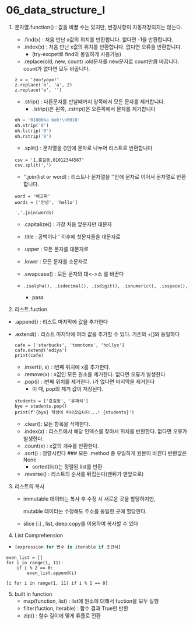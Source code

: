 # 06_data_structure_I

1. 문자열.function() : 값을 바꿀 수는 있지만, 변경사항이 자동저장되지는 않는다.

   - .find(x) : 처음 만난 x값의 위치를 반환합니다. 없다면 -1을 반환합니다.
   - .index(x) :  처음 만난 x값의 위치를 반환합니다. 없다면 오류을 반환합니다.
     - (try-excpet로 find와 동일하게 사용가능)
   - .replace(old, new, count) :old문자를 new문자로 count만큼 바꿉니다. count가 없다면 모두 바꿉니다.

   ```
   z = = 'zoo!yoyo!'
   z.replace('o', 'a', 2)
   z.replace('o', '')
   ```

   - .strip()  : 다른문자를 만날때까지 양쪽에서 모든 문자를 제거합니다.
     -  .lstrip()은 왼쪽, .rstrip()은 오른쪽에서 문자를 제거합니다

   ```python
   oh = '01000ka koh!\n0010'
   oh.strip('0')
   oh.lstrip('0')
   oh.rstrip('0')
   ```

   - .split() : 문자열을 ()안에 문자로 나누어 리스트로 반환합니다

   ```
   csv = '1,홍길동,01012344567'
   csv.split(',')
   ```

   - ''.join(list or word) : 리스트나 문자열을 ''안에 문자로 이어서 문자열로 반환합니다.

   ```
   word = '배고파'
   words = ['안녕', 'hello']
   
   ','.join(words)
   ```

   - .capitalize() : 가장 처음 앞문자만 대문자

   - .title : 공백이나 ' 이후에 첫문자들을 대문자로

   - .upper : 모든 문자를 대문자로

   - .lower : 모든 문자를 소문자로

   - .swapcase() : 모든 문자의 대<->소 를 바꾼다

   - ```py
     .isalpha(), .isdecimal(), .isdigit(), .isnumeric(), .isspace(), .isupper(), .istitle(), .islower()
     ```

     - pass

   

2.  리스트.fuction

   - .append() : 리스트 마지막에 값을 추가한다
- .extend() : 리스트 마지막에 여러 값을 추가할 수 있다. 기존의 +[]와 동일하다
  
   ```
   cafe = ['starbucks', 'tomntoms', 'hollys']
   cafe.extend('ediya')
   print(cafe)
   ```
   
   - .insert(i, x) : i번째 위치에 x를 추가한다.
   - .remove(x) : x값인 모든 원소를 제거한다. 없다면 오류가 발생한다
   - .pop(i) : i번째 위치를 제거한다. i가 없다면 마지막을 제거한다
     - 이 때, pop의 제거 값이 저장된다.
   
   ```
   students = ['홍길동', '유재석']
   bye = students.pop()
   print(f'{bye} 학생이 떠나갔습니다...! {students}')
   ```
   
   - .clear(): 모든 항목을 삭제한다.
   - .index(x) : 리스트에서 해당 인덱스를 찾아서 위치를 반환한다. 없다면 오류가 발생한다.
   - .count(x) :  x값의 개수를 반환한다.
   - .sort() :  정렬시킨다 ### 모든 .method 중 유일하게 원본이 바뀐다 반환값은 None
     - sorted(list)는 정렬된 list를 반환
   - .reverse() : 리스트의 순서를 뒤집는다(맨뒤가 맨앞으로)
   
3. 리스트의 복사

   - immutable 데이터는 복사 후 수정 시 새로운 곳을 할당하지만,

     mutable 데이터는 수정해도 주소를 동일한 곳에 할당한다.
  
   - slice [:] , list, deep.copy를 이용하여 복사할 수 있다 

   
   
4.   List Comprehension

   - ```python
     [expression for 변수 in iterable if 조건식]
     ```

```
even_list = []
for i in range(1, 11):
    if i % 2 == 0:
        even_list.append(i)
        
[i for i in range(1, 11) if i % 2 == 0]
```



5. built in function
   - map(function, list) : list에 원소에 대해서 fuction을 모두 실행
   - filter(fuction, iterable) : 함수 결과 True만 반환
   - zip() : 함수 길이에 맞게 튜플로 전환